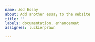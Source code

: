 ```yaml
---
name: Add Essay
about: Add another essay to the website
title: ''
labels: documentation, enhancement
assignees: luckierprawn

---
```



